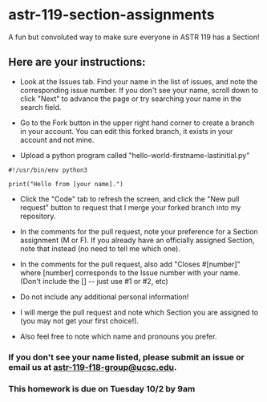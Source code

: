 # astr-119-section-assignments
A fun but convoluted way to make sure everyone in ASTR 119 has a Section!


## Here are your instructions:

* Look at the Issues tab.  Find your name in the list of issues, and note the corresponding issue number. If you don't see your name, scroll down to click "Next" to advance the page or try searching your name in the search field.

* Go to the Fork button in the upper right hand corner to create a branch in your account.  You can edit this forked branch, it exists in your account and not mine.


* Upload a python program called "hello-world-firstname-lastinitial.py"

```
#!/usr/bin/env python3

print("Hello from [your name].")
```

* Click the "Code" tab to refresh the screen, and click the "New pull request" button to request that I merge your forked branch into my repository.

* In the comments for the pull request, note your preference for a Section assignment (M or F).  If you already have an officially assigned Section, note that instead (no need to tell me which one).

* In the comments for the pull request, also add "Closes #[number]" where [number] corresponds to the Issue number with your name. (Don't include the [] -- just use #1 or #2, etc)

* Do not include any additional personal information!

* I will merge the pull request and note which Section you are assigned to (you may not get your first choice!).

* Also feel free to note which name and pronouns you prefer.

### If you don't see your name listed, please submit an issue or email us at astr-119-f18-group@ucsc.edu.

### This homework is due on Tuesday 10/2 by 9am
